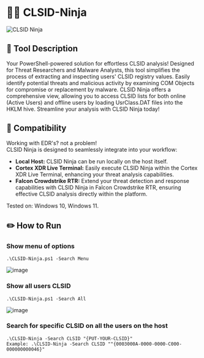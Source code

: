 # 🥷🏻 CLSID-Ninja

![CLSID Ninja](https://github.com/YosfanEilay/CLSID-Ninja/assets/132997318/120b5ee7-9ad6-48f6-929a-0a4e940f705b)

## 📜 Tool Description
Your PowerShell-powered solution for effortless CLSID analysis! Designed for Threat Researchers and Malware Analysts,
this tool simplifies the process of extracting and inspecting users' CLSID registry values. Easily identify potential
threats and malicious activity by examining COM Objects for compromise or replacement by malware. CLSID Ninja offers
a comprehensive view, allowing you to access CLSID lists for both online (Active Users) and offline users by loading
UsrClass.DAT files into the HKLM hive. Streamline your analysis with CLSID Ninja today!

## 📐 Compatibility
Working with EDR's? not a problem! <br />
CLSID Ninja is designed to seamlessly integrate into your workflow: <br />
+ **Local Host:** CLSID Ninja can be run locally on the host itself.
+ **Cortex XDR Live Terminal:** Easily execute CLSID Ninja within the Cortex XDR Live Terminal, enhancing your threat analysis capabilities.
+ **Falcon Crowdstrike RTR:** Extend your threat detection and response capabilities with CLSID Ninja in Falcon Crowdstrike RTR,
  ensuring effective CLSID analysis directly within the platform. <br />

Tested on: Windows 10, Windows 11.

## ✏️ How to Run
### Show menu of options
```
.\CLSID-Ninja.ps1 -Search Menu
```
![image](https://github.com/YosfanEilay/CLSID-Ninja/assets/132997318/cd74d059-0ffb-459e-ab66-c6efc481e314)


### Show all users CLSID
```
.\CLSID-Ninja.ps1 -Search All
```
![image](https://github.com/YosfanEilay/CLSID-Ninja/assets/132997318/8f58c499-2230-4a01-80da-29cce37c5357)


### Search for specific CLSID on all the users on the host
```
.\CLSID-Ninja -Search CLSID "{PUT-YOUR-CLSID}"
Example: .\CLSID-Ninja -Search CLSID ""{0003000A-0000-0000-C000-000000000046}"
```
